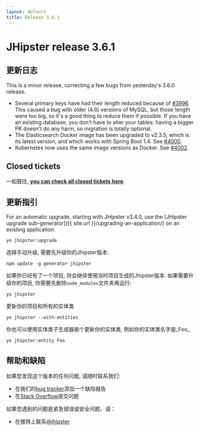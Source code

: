 ```yaml
---
layout: default
title: Release 3.6.1
---
```


JHipster release 3.6.1
==================

更新日志
----------

This is a minor release, correcting a few bugs from yesterday's 3.6.0 release.

- Several primary keys have had their length reduced because of [#3996](https://github.com/jhipster/generator-jhipster/issues/3996). This caused a bug with older (4.6) versions of MySQL, but those length were too big, so it's a good thing to reduce them if possible. If you have an existing database, you don't have to alter your tables: having a bigger PK doesn't do any harm, so migration is totally optional.
- The Elasticsearch Docker image has been upgraded to v2.3.5, which is its latest version, and which works with Spring Boot 1.4. See [#4000](https://github.com/jhipster/generator-jhipster/issues/4000).
- Kubernetes now uses the same image versions as Docker. See [#4002](https://github.com/jhipster/generator-jhipster/pull/4002).

Closed tickets
------------
一如既往, __[you can check all closed tickets here](https://github.com/jhipster/generator-jhipster/issues?q=milestone%3A3.6.1+is%3Aclosed)__.

更新指引
------------

For an automatic upgrade, starting with JHipster v3.4.0, use the [JHipster upgrade sub-generator]({{ site.url }}/upgrading-an-application/) on an existing application:

```
yo jhipster:upgrade
```

选择手动升级, 需要先升级你的Jhipster版本:

```
npm update -g generator-jhipster
```

如果你已经有了一个项目, 将会继续使用当时项目生成的Jhipster版本.
如果需要升级你的项目, 你需要先删除`node_modules`文件夹再运行:

```
yo jhipster
```

更新你的项目和所有的实体类

```
yo jhipster --with-entities
```

你也可以使用实体类子生成器挨个更新你的实体类, 例如你的实体类名字是_Foo_

```
yo jhipster:entity Foo
```

帮助和缺陷
--------------

如果您发现这个版本的任何问题, 请随时联系我们:

- 在我们的[bug tracker](https://github.com/jhipster/generator-jhipster/issues?state=open)添加一个缺陷报告
- 在[Stack Overflow](http://stackoverflow.com/tags/jhipster/info)提交问题

如果您遇到的问题是紧急错误或安全问题，请：

- 在推特上联系[@jhipster](https://twitter.com/jhipster)
